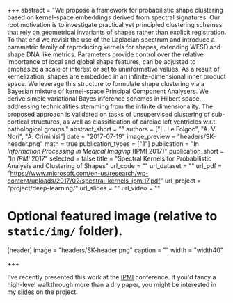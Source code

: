 +++
abstract = "We propose a framework for probabilistic shape clustering based on kernel-space embeddings derived from spectral signatures. Our root motivation is to investigate practical yet principled clustering schemes that rely on geometrical invariants of shapes rather than explicit registration. To that end we revisit the use of the Laplacian spectrum and introduce a parametric family of reproducing kernels for shapes, extending WESD and shape DNA like metrics. Parameters provide control over the relative importance of local and global shape features, can be adjusted to emphasize a scale of interest or set to uninformative values. As a result of kernelization, shapes are embedded in an infinite-dimensional inner product space. We leverage this structure to formulate shape clustering via a Bayesian mixture of kernel-space Principal Component Analysers. We derive simple variational Bayes inference schemes in Hilbert space, addressing technicalities stemming from the inﬁnite dimensionality. The proposed approach is validated on tasks of unsupervised clustering of sub-cortical structures, as well as classification of cardiac left ventricles w.r.t. pathological groups."
abstract_short = ""
authors = ["L. Le Folgoc", "A. V. Nori", "A. Criminisi"]
date = "2017-07-19"
image_preview = "headers/SK-header.png"
math = true
publication_types = ["1"]
publication = "In *Information Processing in Medical Imaging* (IPMI 2017)"
publication_short = "In *IPMI* 2017"
selected = false
title = "Spectral Kernels for Probabilistic Analysis and Clustering of Shapes"
url_code = ""
url_dataset = ""
url_pdf = "https://www.microsoft.com/en-us/research/wp-content/uploads/2017/02/spectral-kernels_ipmi17.pdf"
url_project = "project/deep-learning/"
url_slides = ""
url_video = ""

# Optional featured image (relative to `static/img/` folder).
[header]
image = "headers/SK-header.png"
caption = ""
width = "width40"

+++

I've recently presented this work at the [IPMI](http://www.ipmi2017.org/workshops) conference. If you'd fancy a high-level walkthrough more than a dry paper, you might be interested in my [slides](https://oops/spectral-kernels.pptx) on the project.
